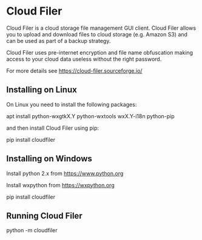 Cloud Filer
===========

Cloud Filer is a cloud storage file management GUI client.  Cloud Filer allows you to upload and download files to cloud storage (e.g. Amazon S3) and can be used as part of a backup strategy.

Cloud Filer uses pre-internet encryption and file name obfuscation making access to your cloud data useless without the right password.

For more details see https://cloud-filer.sourceforge.io/


Installing on Linux
-------------------

On Linux you need to install the following packages:

apt install python-wxgtkX.Y python-wxtools wxX.Y-i18n python-pip

and then install Cloud Filer using pip:

pip install cloudfiler


Installing on Windows
---------------------

Install python 2.x from https://www.python.org

Install wxpython from https://wxpython.org

pip install cloudfiler


Running Cloud Filer
-------------------

python -m cloudfiler


